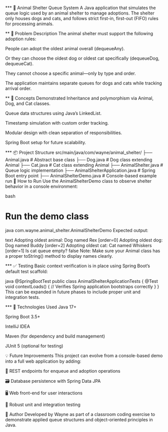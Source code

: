 *** 🐾 Animal Shelter Queue System
A Java application that simulates the queue logic used by an animal shelter to manage adoptions. The shelter only houses dogs and cats, and follows strict first-in, first-out (FIFO) rules for processing animals.

** 📌 Problem Description
The animal shelter must support the following adoption rules:

People can adopt the oldest animal overall (dequeueAny).

Or they can choose the oldest dog or oldest cat specifically (dequeueDog, dequeueCat).

They cannot choose a specific animal—only by type and order.

The application maintains separate queues for dogs and cats while tracking arrival order.

** 🧠 Concepts Demonstrated
Inheritance and polymorphism via Animal, Dog, and Cat classes.

Queue data structures using Java’s LinkedList.

Timestamp simulation with custom order tracking.

Modular design with clean separation of responsibilities.

Spring Boot setup for future scalability.

*** 📦 Project Structure
src/main/java/com/wayne/animal_shelter/
├── Animal.java          # Abstract base class
├── Dog.java             # Dog class extending Animal
├── Cat.java             # Cat class extending Animal
├── AnimalShelter.java   # Queue logic implementation
├── AnimalShelterApplication.java    # Spring Boot entry point
├── AnimalShelterDemo.java           # Console-based example run
🚀 How to Run
Use the AnimalShelterDemo class to observe shelter behavior in a console environment:

bash
# Run the demo class
java com.wayne.animal_shelter.AnimalShelterDemo
Expected output:

text
Adopting oldest animal: Dog named Rex [order=0]
Adopting oldest dog: Dog named Buddy [order=2]
Adopting oldest cat: Cat named Whiskers [order=1]
Is cat queue empty? false
Note: Make sure your Animal class has a proper toString() method to display names clearly.

*** ✅ Testing
Basic context verification is in place using Spring Boot’s default test scaffold:

java
@SpringBootTest
public class AnimalShelterApplicationTests {
    @Test
    void contextLoads() {
        // Verifies Spring application bootstraps correctly
    }
}
This can be expanded in future phases to include proper unit and integration tests.

*** 🧰 Technologies Used
Java 17+

Spring Boot 3.5+

IntelliJ IDEA

Maven (for dependency and build management)

JUnit 5 (optional for testing)

💡 Future Improvements
This project can evolve from a console-based demo into a full web application by adding:

🔌 REST endpoints for enqueue and adoption operations

🗃️ Database persistence with Spring Data JPA

🖥️ Web front-end for user interactions

🧪 Robust unit and integration testing

🐾 Author
Developed by Wayne as part of a classroom coding exercise to demonstrate applied queue structures and object-oriented principles in Java.
